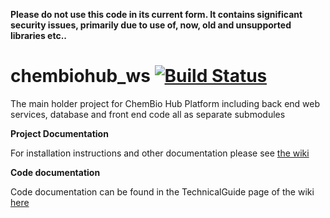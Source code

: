 **Please do not use this code in its current form. It contains significant security issues, primarily due to use of, now, old and unsupported libraries etc..**

chembiohub_ws  [![Build Status](https://travis-ci.org/thesgc/chembiohub_ws.svg?branch=master)](https://travis-ci.org/thesgc/chembiohub_ws)
=============

The main holder project for ChemBio Hub Platform including back end web services, database and front end code all as separate submodules

**Project Documentation**

For installation instructions and other documentation please see [the wiki](https://github.com/thesgc/chembiohub_ws/wiki)

**Code documentation**

Code documentation can be found in the TechnicalGuide page of the wiki [here](../../wiki/Technical-guide)
